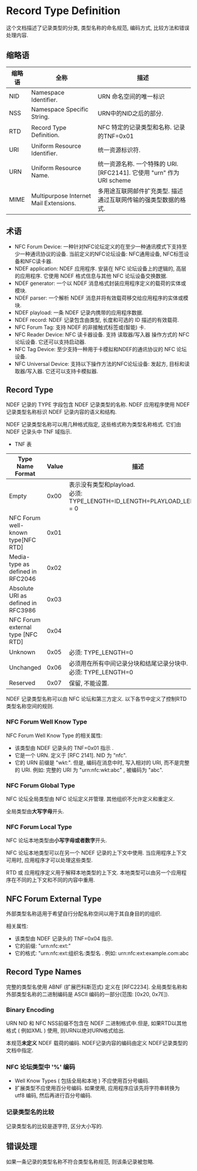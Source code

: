 # Record Type Definition

这个文档描述了记录类型的分类, 类型名称的命名规范, 编码方式, 比较方法和错误处理内容.

## 缩略语

| 缩略语 | 全称                                   | 描述                                                         |
| ------ | -------------------------------------- | ------------------------------------------------------------ |
| NID    | Namespace Identifier.                  | URN 命名空间的唯一标识                                       |
| NSS    | Namespace Specific String.             | URN中的NID之后的部分.                                        |
| RTD    | Record Type Definition.                | NFC 特定的记录类型和名称. 记录的TNF=0x01                     |
| URI    | Uniform Resource Identifier.           | 统一资源标识符.                                              |
| URN    | Uniform Resource Name.                 | 统一资源名称. 一个特殊的 URI. [RFC2141]. 它使用 "urn" 作为 URI scheme |
| MIME   | Multipurpose Internet Mail Extensions. | 多用途互联网邮件扩充类型. 描述通过互联网传输的强类型数据的格式. |

## 术语

* NFC Forum Device: 一种针对NFC论坛定义的在至少一种通讯模式下支持至少一种通讯协议的设备. 当前定义的NFC论坛设备: NFC通用设备, NFC标签设备和NFC读卡器.
* NDEF application: NDEF 应用程序. 安装在 NFC 论坛设备上的逻辑的, 高层的应用程序. 它使用 NDEF 格式信息与其他 NFC 论坛设备交换数据.
* NDEF generator: 一个以 NDEF 消息格式封装应用程序定义的载荷的实体或模块.
* NDEF parser: 一个解析 NDEF 消息并将有效载荷移交给应用程序的实体或模块.
* NDEF playload: 一条 NDEF 记录内携带的应用程序数据.
* NDEF record: NDEF 记录包含由类型, 长度和可选的 ID 描述的有效载荷.
* NFC Forum Tag: 支持 NDEF 的非接触式标签或(智能) 卡.
* NFC Reader Device: NFC 读卡器设备. 支持 读取器/写入器 操作方式的 NFC 论坛设备. 它还可以支持启动器.
* NFC Tag Device: 至少支持一种用于卡模拟和NDEF的通讯协议的 NFC 论坛设备.
* NFC Universal Device: 支持以下操作方法的NFC论坛设备: 发起方, 目标和读取器/写入器. 它还可以支持卡模拟器.

## Record Type 

NDEF 记录的 TYPE 字段包含 NDEF 记录类型的名称. NDEF 应用程序使用 NDEF 记录类型名称标识 NDEF 记录内容的语义和结构.

NDEF 记录类型名称可以用几种格式指定, 这些格式称为类型名称格式. 它们由 NDEF 记录头中 TNF 域指示.

* TNF 表

| Type Name Format                   | Value | 描述                                                         |
| ---------------------------------- | ----- | ------------------------------------------------------------ |
| Empty                              | 0x00  | 表示没有类型和playload. <br>必须: TYPE_LENGTH=ID_LENGTH=PLAYLOAD_LENGTH = 0 |
| NFC Forum well-known type[NFC RTD] | 0x01  |                                                              |
| Media-type as defined in RFC2046   | 0x02  |                                                              |
| Absolute URI as defined in RFC3986 | 0x03  |                                                              |
| NFC Forum external type [NFC RTD]  | 0x04  |                                                              |
| Unknown                            | 0x05  | 必须: TYPE_LENGTH=0                                          |
| Unchanged                          | 0x06  | 必须用在所有中间记录分块和结尾记录分块中.<br>必须: TYPE_LENGTH=0 |
| Reserved                           | 0x07  | 保留, 不能设置.                                              |

NDEF 记录类型名称可以由 NFC 论坛和第三方定义. 以下各节中定义了控制RTD类型名称空间的规则.

### NFC Forum Well Know Type

NFC Forum Well Know Type 的相关属性:

* 该类型由 NDEF 记录头的 TNF=0x01 指示  .
* 它是一个 URN. 定义于 [RFC 2141]. NID 为 "nfc".
* 它的 URN 前缀是 "wkt:". 但是, 编码在消息中时, 写入相对的 URI, 而不是完整的 URI. 例如: 完整的 URI 为 "urn:nfc:wkt:abc" , 被编码为 "abc".

### NFC Forum Global Type

NFC 论坛全局类型由 NFC 论坛定义并管理. 其他组织不允许定义和重定义.

全局类型由**大写字母**开头.

### NFC Forum Local Type

NFC 论坛本地类型由**小写字母或者数字**开头.

NFC 论坛本地类型可以在另一个 NDEF 记录的上下文中使用. 当应用程序上下文可用时, 应用程序才可以处理这些类型. 

RTD 或 应用程序定义用于解释本地类型的上下文. 本地类型可以由另一个应用程序在不同的上下文和不同的内容中重用.

## NFC Forum External Type

外部类型名称适用于希望自行分配名称空间以用于其自身目的的组织.

相关属性:

* 该类型由 NDEF 记录头的 TNF=0x04 指示.
* 它的前缀: "urn:nfc:ext:"
* 它的格式: "urn:nfc:ext:组织名:类型名 . 例如: urn:nfc:ext:example.com:abc

## Record Type Names

完整的类型名使用 ABNF (扩展巴科斯范式) 定义在 [RFC2234]. 全局类型名称和外部类型名称的二进制编码是 ASCII 编码的一部分(范围: [0x20, 0x7E]).

### Binary Encoding

URN NID 和 NFC NSS前缀不包含在 NDEF 二进制格式中.但是, 如果RTD以其他格式 ( 例如XML ) 使用, 则URN以绝对URN格式给出.

本规范**未定义** NDEF 载荷的编码. NDEF记录内容的编码由定义 NDEF记录类型的文档中指定.

### NFC 论坛类型中 '%' 编码

* Well Know Types ( 包括全局和本地 ) 不应使用百分号编码.
* 扩展类型不应使用百分号编码. 如果使用, 应用程序应该先将字符串转换为 utf8 编码, 然后再进行百分号编码.

### 记录类型名的比较

记录类型名的比较是逐字符, 区分大小写的.

## 错误处理

如果一条记录的类型名称不符合类型名称规范, 则该条记录被忽略.


